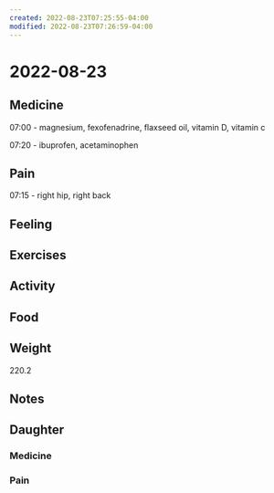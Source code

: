```yaml
---
created: 2022-08-23T07:25:55-04:00
modified: 2022-08-23T07:26:59-04:00
---
```


# 2022-08-23

## Medicine

07:00 - magnesium, fexofenadrine, flaxseed oil, vitamin D, vitamin c

07:20 - ibuprofen, acetaminophen 

## Pain

07:15 - right hip, right back

## Feeling


## Exercises


## Activity


## Food



## Weight

220.2

## Notes



## Daughter


### Medicine


### Pain
